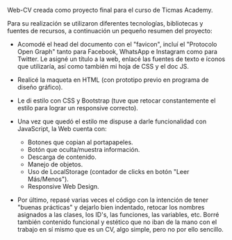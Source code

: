 Web-CV creada como proyecto final para el curso de Ticmas Academy.

Para su realización se utilizaron diferentes tecnologías, bibliotecas y fuentes de recursos, a continuación un pequeño resumen del proyecto:

- Acomodé el head del documento con el "favicon", incluí el "Protocolo Open Graph" tanto para Facebook, WhatsApp e Instagram como para Twitter. Le asigné un título a la web, enlacé las fuentes de texto e íconos que utilizaría, así como también mi hoja de CSS y el doc JS. 
 
- Realicé la maqueta en HTML (con prototipo previo en programa de diseño gráfico).

- Le di estilo con CSS y Bootstrap (tuve que retocar constantemente el estilo para lograr un responsive correcto). 

- Una vez que quedó el estilo me dispuse a darle funcionalidad con JavaScript, 
la Web cuenta con:

  * Botones que copian al portapapeles.
  * Botón que oculta/muestra información.
  * Descarga de contenido.
  * Manejo de objetos.
  * Uso de LocalStorage (contador de clicks en botón "Leer Más/Menos").
  * Responsive Web Design.


- Por último, repasé varias veces el código con la intención de tener "buenas prácticas" y dejarlo bien indentado, retocar los nombres asignados a las clases, los ID's, las funciones, las variables, etc. Borré también contenido funcional y estético que no iban de la mano con el trabajo en sí mismo que es un CV, algo simple, pero no por ello sencillo. 
